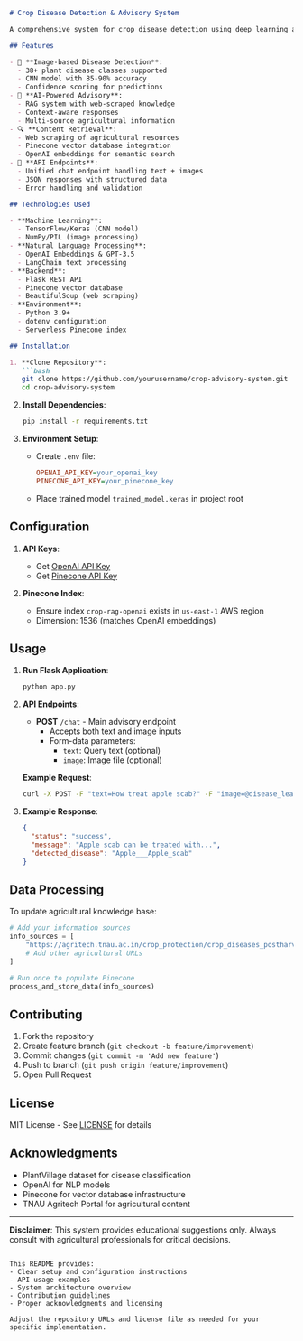 ```markdown
# Crop Disease Detection & Advisory System

A comprehensive system for crop disease detection using deep learning and providing AI-powered agricultural advice through a Retrieval-Augmented Generation (RAG) chatbot.

## Features

- 🌱 **Image-based Disease Detection**: 
  - 38+ plant disease classes supported
  - CNN model with 85-90% accuracy
  - Confidence scoring for predictions
- 🤖 **AI-Powered Advisory**:
  - RAG system with web-scraped knowledge
  - Context-aware responses
  - Multi-source agricultural information
- 🔍 **Content Retrieval**:
  - Web scraping of agricultural resources
  - Pinecone vector database integration
  - OpenAI embeddings for semantic search
- 🚀 **API Endpoints**:
  - Unified chat endpoint handling text + images
  - JSON responses with structured data
  - Error handling and validation

## Technologies Used

- **Machine Learning**: 
  - TensorFlow/Keras (CNN model)
  - NumPy/PIL (image processing)
- **Natural Language Processing**:
  - OpenAI Embeddings & GPT-3.5
  - LangChain text processing
- **Backend**:
  - Flask REST API
  - Pinecone vector database
  - BeautifulSoup (web scraping)
- **Environment**:
  - Python 3.9+
  - dotenv configuration
  - Serverless Pinecone index

## Installation

1. **Clone Repository**:
   ```bash
   git clone https://github.com/yourusername/crop-advisory-system.git
   cd crop-advisory-system
   ```

2. **Install Dependencies**:
   ```bash
   pip install -r requirements.txt
   ```

3. **Environment Setup**:
   - Create `.env` file:
     ```ini
     OPENAI_API_KEY=your_openai_key
     PINECONE_API_KEY=your_pinecone_key
     ```
   - Place trained model `trained_model.keras` in project root

## Configuration

1. **API Keys**:
   - Get [OpenAI API Key](https://platform.openai.com/api-keys)
   - Get [Pinecone API Key](https://app.pinecone.io/)

2. **Pinecone Index**:
   - Ensure index `crop-rag-openai` exists in `us-east-1` AWS region
   - Dimension: 1536 (matches OpenAI embeddings)

## Usage

1. **Run Flask Application**:
   ```bash
   python app.py
   ```

2. **API Endpoints**:
   - **POST** `/chat` - Main advisory endpoint
     - Accepts both text and image inputs
     - Form-data parameters:
       - `text`: Query text (optional)
       - `image`: Image file (optional)

   **Example Request**:
   ```bash
   curl -X POST -F "text=How treat apple scab?" -F "image=@disease_leaf.jpg" http://localhost:5000/chat
   ```

3. **Example Response**:
   ```json
   {
     "status": "success",
     "message": "Apple scab can be treated with...",
     "detected_disease": "Apple___Apple_scab"
   }
   ```

## Data Processing

To update agricultural knowledge base:
```python
# Add your information sources
info_sources = [
    "https://agritech.tnau.ac.in/crop_protection/crop_diseases_postharvest_apple_4.html",
    # Add other agricultural URLs
]

# Run once to populate Pinecone
process_and_store_data(info_sources)
```

## Contributing

1. Fork the repository
2. Create feature branch (`git checkout -b feature/improvement`)
3. Commit changes (`git commit -m 'Add new feature'`)
4. Push to branch (`git push origin feature/improvement`)
5. Open Pull Request

## License

MIT License - See [LICENSE](LICENSE) for details

## Acknowledgments

- PlantVillage dataset for disease classification
- OpenAI for NLP models
- Pinecone for vector database infrastructure
- TNAU Agritech Portal for agricultural content

---

**Disclaimer**: This system provides educational suggestions only. Always consult with agricultural professionals for critical decisions.
```

This README provides:
- Clear setup and configuration instructions
- API usage examples
- System architecture overview
- Contribution guidelines
- Proper acknowledgments and licensing

Adjust the repository URLs and license file as needed for your specific implementation.
